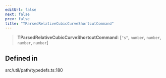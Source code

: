 ```yaml
---
editUrl: false
next: false
prev: false
title: "TParsedRelativeCubicCurveShortcutCommand"
---
```


> **TParsedRelativeCubicCurveShortcutCommand**: [`"s"`, `number`, `number`, `number`, `number`]

## Defined in

src/util/path/typedefs.ts:180
